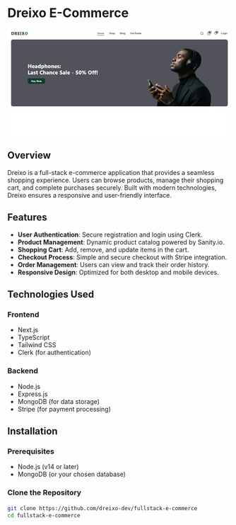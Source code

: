 # Dreixo E-Commerce

![Dreixo Logo](images/logo.png) <!-- Replace with the actual path to your logo -->

## Overview

Dreixo is a full-stack e-commerce application that provides a seamless shopping experience. Users can browse products, manage their shopping cart, and complete purchases securely. Built with modern technologies, Dreixo ensures a responsive and user-friendly interface.

## Features

- **User Authentication**: Secure registration and login using Clerk.
- **Product Management**: Dynamic product catalog powered by Sanity.io.
- **Shopping Cart**: Add, remove, and update items in the cart.
- **Checkout Process**: Simple and secure checkout with Stripe integration.
- **Order Management**: Users can view and track their order history.
- **Responsive Design**: Optimized for both desktop and mobile devices.

## Technologies Used

### Frontend

- Next.js
- TypeScript
- Tailwind CSS
- Clerk (for authentication)

### Backend

- Node.js
- Express.js
- MongoDB (for data storage)
- Stripe (for payment processing)

## Installation

### Prerequisites

- Node.js (v14 or later)
- MongoDB (or your chosen database)

### Clone the Repository

```bash
git clone https://github.com/dreixo-dev/fullstack-e-commerce
cd fullstack-e-commerce
```

